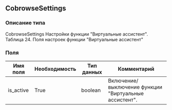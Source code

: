 ## CobrowseSettings
### Описание типа
CobrowseSettings
Настройки функции "Виртуальные ассистент".
Таблица 24. Поля настроек функции "Виртуальные ассистент"

### Поля
| Имя поля | Необходимость | Тип данных | Комментарий |
|---|---|---|---|
|is_active|True|boolean|Включение/выключение функции "Виртуальные ассистент".<br/>|
